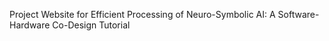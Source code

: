 Project Website for Efficient Processing of Neuro-Symbolic AI: A Software-Hardware Co-Design Tutorial
